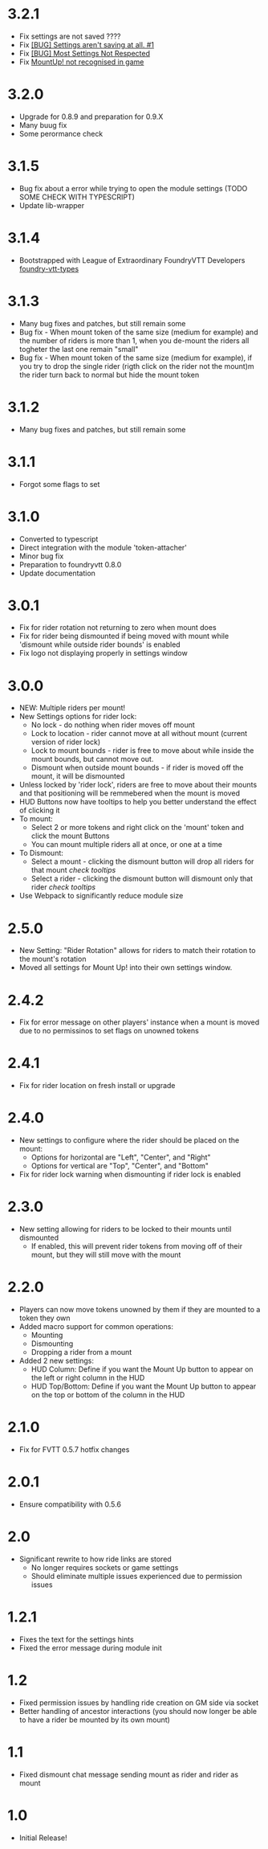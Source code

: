 # 3.2.1

- Fix settings are not saved ????
- Fix [[BUG] Settings aren't saving at all. #1](https://github.com/p4535992/MountUp/issues/1)
- Fix [[BUG] Most Settings Not Respected](https://github.com/p4535992/MountUp/issues/2)
- Fix [MountUp! not recognised in game](https://github.com/p4535992/MountUp/issues/3)

# 3.2.0

- Upgrade for 0.8.9 and preparation for 0.9.X
- Many buug fix
- Some perormance check

# 3.1.5

- Bug fix about a error while trying to open the module settings (TODO SOME CHECK WITH TYPESCRIPT)
- Update lib-wrapper

# 3.1.4

- Bootstrapped with League of Extraordinary FoundryVTT Developers  [foundry-vtt-types](https://github.com/League-of-Foundry-Developers/foundry-vtt-types)

# 3.1.3

- Many bug fixes and patches, but still remain some
- Bug fix - When mount token of the same size (medium for example) and the number of riders is more than 1, when you de-mount the riders all togheter the last one remain "small"
- Bug fix - When mount token of the same size (medium for example), if you try to drop the single rider (rigth click on the rider not the mount)m the rider turn back to normal but hide the mount token

# 3.1.2

- Many bug fixes and patches, but still remain some

# 3.1.1

- Forgot some flags to set

# 3.1.0

- Converted to typescript
- Direct integration with the module 'token-attacher'
- Minor bug fix 
- Preparation to foundryvtt 0.8.0
- Update documentation

# 3.0.1
- Fix for rider rotation not returning to zero when mount does
- Fix for rider being dismounted if being moved with mount while 'dismount while outside rider bounds' is enabled
- Fix logo not displaying properly in settings window


# 3.0.0
- NEW: Multiple riders per mount!
- New Settings options for rider lock:
    - No lock - do nothing when rider moves off mount
    - Lock to location - rider cannot move at all without mount (current version of rider lock)
    - Lock to mount bounds - rider is free to move about while inside the mount bounds, but cannot move out.
    - Dismount when outside mount bounds - if rider is moved off the mount, it will be dismounted
- Unless locked by 'rider lock', riders are free to move about their mounts and that positioning will be remmebered when the mount is moved
- HUD Buttons now have tooltips to help you better understand the effect of clicking it
- To mount:
    - Select 2 or more tokens and right click on the 'mount' token and click the mount Buttons
    - You can mount multiple riders all at once, or one at a time
- To Dismount:
    - Select a mount - clicking the dismount button will drop all riders for that mount *check tooltips*
    - Select a rider - clicking the dismount button will dismount only that rider *check tooltips*
- Use Webpack to significantly reduce module size


# 2.5.0
- New Setting: "Rider Rotation" allows for riders to match their rotation to the mount's rotation
- Moved all settings for Mount Up! into their own settings window.

# 2.4.2
- Fix for error message on other players' instance when a mount is moved due to no permissinos to set flags on unowned tokens

# 2.4.1
- Fix for rider location on fresh install or upgrade

# 2.4.0
- New settings to configure where the rider should be placed on the mount:
	- Options for horizontal are "Left", "Center", and "Right"
	- Options for vertical are "Top", "Center", and "Bottom"
- Fix for rider lock warning when dismounting if rider lock is enabled


# 2.3.0
- New setting allowing for riders to be locked to their mounts until dismounted
	- If enabled, this will prevent rider tokens from moving off of their mount, but they will still move with the mount

# 2.2.0
- Players can now move tokens unowned by them if they are mounted to a token they own
- Added macro support for common operations:
	- Mounting
	- Dismounting
	- Dropping a rider from a mount
- Added 2 new settings:
	- HUD Column: Define if you want the Mount Up button to appear on the left or right column in the HUD
	- HUD Top/Bottom: Define if you want the Mount Up button to appear on the top or bottom of the column in the HUD

# 2.1.0
- Fix for FVTT 0.5.7 hotfix changes

# 2.0.1
- Ensure compatibility with 0.5.6

# 2.0
- Significant rewrite to how ride links are stored
	- No longer requires sockets or game settings
	- Should eliminate multiple issues experienced due to permission issues

# 1.2.1
- Fixes the text for the settings hints
- Fixed the error message during module init

# 1.2
- Fixed permission issues by handling ride creation on GM side via socket
- Better handling of ancestor interactions (you should now longer be able to have a rider be mounted by its own mount)

# 1.1
- Fixed dismount chat message sending mount as rider and rider as mount

# 1.0
- Initial Release!
